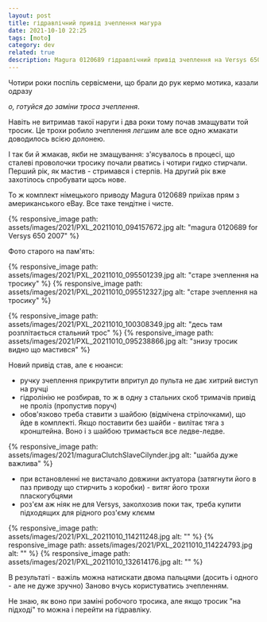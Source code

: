 ```yaml
---
layout: post
title: гідравлічний привід зчеплення магура
date: 2021-10-10 22:25 
tags: [moto]
category: dev
related: true
description: Magura 0120689 гідравлічний привід зчеплення на Versys 650 2007
---
```


Чотири роки поспіль сервісмени, що брали до рук кермо мотика, казали одразу 

_о, готуйся до заміни троса зчеплення_. 

Навіть не витримав такої наруги і два роки тому почав змащувати той тросик. 
Це трохи робило зчеплення _легшим_ але все одно жмакати доводилось всією долонею. 

І так би й жмакав, якби не змащування: 
з'ясувалось в процесі, що сталеві проволочки тросику почали рватись і чотири гидко стирчали. 
Перший рік, як мастив - стримався і стерпів. 
На другий рік вже захотілось спробувати щось нове.

То ж комплект німецького приводу Magura 0120689 приїхав прям з американського eBay.
Все таке тендітне і чисте. 

{% responsive_image path: assets/images/2021/PXL_20211010_094157672.jpg alt: "magura 0120689 for Versys 650 2007" %}

Фото старого на пам'ять:

{% responsive_image path: assets/images/2021/PXL_20211010_095501239.jpg alt: "старе зчеплення на тросику" %}
{% responsive_image path: assets/images/2021/PXL_20211010_095512327.jpg alt: "старе зчеплення на тросику" %}

{% responsive_image path: assets/images/2021/PXL_20211010_100308349.jpg alt: "десь там розплітається стальний трос" %}
{% responsive_image path: assets/images/2021/PXL_20211010_095238866.jpg alt: "знизу тросик видно що мастився" %}

Новий привід став, але є нюанси:
* ручку зчеплення прикрутити впритул до пульта не дає хитрий виступ на ручці
* гідролінію не розбирав, то ж в одну з стальних скоб тримачів привід не проліз (пропустив поруч)
* обов'язково треба ставити з шайбою (відмічена стрілочками), що йде в комплекті. 
  Якщо поставити без шайби - вилітає тяга з кронштейна. 
  Воно і з шайбою тримається все ледве-ледве.
  
{% responsive_image path: assets/images/2021/maguraClutchSlaveCilynder.jpg alt: "шайба дуже важлива" %}

* при встановленні не вистачало довжини актуатора (затягнути його в паз приводу що стирчить з коробки) - витяг його трохи пласкогубцями 
* роз'єм аж ніяк не для Versys, заколхозив поки так, треба купити підходящих для рідного роз'єму клємм
  
{% responsive_image path: assets/images/2021/PXL_20211010_114211248.jpg alt: "" %}
{% responsive_image path: assets/images/2021/PXL_20211010_114224793.jpg alt: "" %}
{% responsive_image path: assets/images/2021/PXL_20211010_132614176.jpg alt: "" %}

В результаті - важіль можна натискати двома пальцями (досить і одного - але не дуже зручно)
Заново вчусь користуватись зчепленням.

Не знаю, як воно при заміні робочого тросика, але якщо тросик "на підході" то можна і перейти на гідравліку.